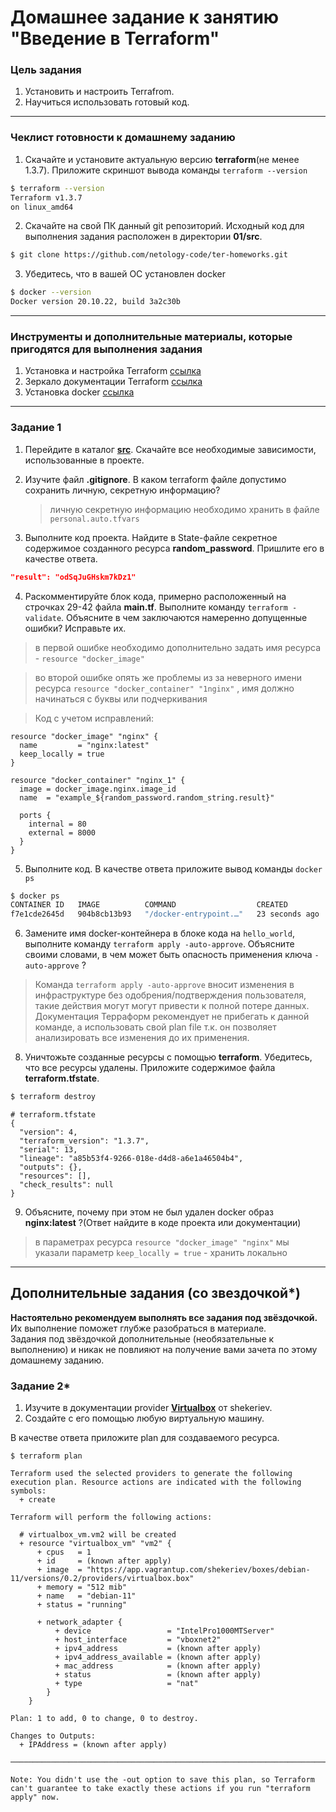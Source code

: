 # Домашнее задание к занятию "Введение в Terraform"

### Цель задания

1. Установить и настроить Terrafrom.
2. Научиться использовать готовый код.

------

### Чеклист готовности к домашнему заданию

1. Скачайте и установите актуальную версию **terraform**(не менее 1.3.7). Приложите скриншот вывода команды ```terraform --version```
```bash
$ terraform --version
Terraform v1.3.7
on linux_amd64
```

2. Скачайте на свой ПК данный git репозиторий. Исходный код для выполнения задания расположен в директории **01/src**.
```bash
$ git clone https://github.com/netology-code/ter-homeworks.git
```

3. Убедитесь, что в вашей ОС установлен docker
```bash
$ docker --version
Docker version 20.10.22, build 3a2c30b
```

------

### Инструменты и дополнительные материалы, которые пригодятся для выполнения задания

1. Установка и настройка Terraform  [ссылка](https://cloud.yandex.ru/docs/tutorials/infrastructure-management/terraform-quickstart#from-yc-mirror)
2. Зеркало документации Terraform  [ссылка](https://registry.tfpla.net/browse/providers) 
3. Установка docker [ссылка](https://docs.docker.com/engine/install/ubuntu/) 
------

### Задание 1

1. Перейдите в каталог [**src**](https://github.com/netology-code/ter-homeworks/tree/main/01/src). Скачайте все необходимые зависимости, использованные в проекте. 
2. Изучите файл **.gitignore**. В каком terraform файле допустимо сохранить личную, секретную информацию?
   > личную секретную информацию необходимо хранить в файле ```personal.auto.tfvars```

3. Выполните код проекта. Найдите  в State-файле секретное содержимое созданного ресурса **random_password**. Пришлите его в качестве ответа.
```json
"result": "odSqJuGHskm7kDz1"
```

4. Раскомментируйте блок кода, примерно расположенный на строчках 29-42 файла **main.tf**.
Выполните команду ```terraform -validate```. Объясните в чем заключаются намеренно допущенные ошибки? Исправьте их.
> в первой ошибке необходимо дополнительно задать имя ресурса - ```resource "docker_image"```

> во второй ошибке опять же проблемы из за неверного имени ресурса ```resource "docker_container" "1nginx"``` , имя должно начинаться с буквы или подчеркивания
   
>Код с учетом исправлений:
```
resource "docker_image" "nginx" {
  name         = "nginx:latest"
  keep_locally = true
}

resource "docker_container" "nginx_1" {
  image = docker_image.nginx.image_id
  name  = "example_${random_password.random_string.result}"

  ports {
    internal = 80
    external = 8000
  }
}
```

5. Выполните код. В качестве ответа приложите вывод команды ```docker ps```
```bash
$ docker ps
CONTAINER ID   IMAGE          COMMAND                  CREATED          STATUS          PORTS                  NAMES
f7e1cde2645d   904b8cb13b93   "/docker-entrypoint.…"   23 seconds ago   Up 16 seconds   0.0.0.0:8000->80/tcp   example_odSqJuGHskm7kDz1
```

6. Замените имя docker-контейнера в блоке кода на ```hello_world```, выполните команду ```terraform apply -auto-approve```.
Объясните своими словами, в чем может быть опасность применения ключа  ```-auto-approve``` ? 
>Команда ```terraform apply -auto-approve``` вносит изменения в инфраструктуре без одобрения/подтверждения пользователя, такие действия могут могут привести к полной потере данных. Документация Терраформ рекомендует не прибегать к данной команде, а использовать свой plan file т.к. он позволяет анализировать все изменения до их применения.

8. Уничтожьте созданные ресурсы с помощью **terraform**. Убедитесь, что все ресурсы удалены. Приложите содержимое файла **terraform.tfstate**. 
```bash
$ terraform destroy
```
```
# terraform.tfstate
{
  "version": 4,
  "terraform_version": "1.3.7",
  "serial": 13,
  "lineage": "a85b53f4-9266-018e-d4d8-a6e1a46504b4",
  "outputs": {},
  "resources": [],
  "check_results": null
}
```

9. Объясните, почему при этом не был удален docker образ **nginx:latest** ?(Ответ найдите в коде проекта или документации)
>в параметрах ресурса ```resource "docker_image" "nginx"``` мы указали параметр   ```keep_locally = true``` - хранить локально

------

## Дополнительные задания (со звездочкой*)

**Настоятельно рекомендуем выполнять все задания под звёздочкой.**   Их выполнение поможет глубже разобраться в материале.   
Задания под звёздочкой дополнительные (необязательные к выполнению) и никак не повлияют на получение вами зачета по этому домашнему заданию. 

### Задание 2*

1. Изучите в документации provider [**Virtualbox**](https://registry.tfpla.net/providers/shekeriev/virtualbox/latest/docs/overview/index) от 
shekeriev.
2. Создайте с его помощью любую виртуальную машину.

В качестве ответа приложите plan для создаваемого ресурса.
```
$ terraform plan

Terraform used the selected providers to generate the following execution plan. Resource actions are indicated with the following symbols:
  + create

Terraform will perform the following actions:

  # virtualbox_vm.vm2 will be created
  + resource "virtualbox_vm" "vm2" {
      + cpus   = 1
      + id     = (known after apply)
      + image  = "https://app.vagrantup.com/shekeriev/boxes/debian-11/versions/0.2/providers/virtualbox.box"
      + memory = "512 mib"
      + name   = "debian-11"
      + status = "running"

      + network_adapter {
          + device                 = "IntelPro1000MTServer"
          + host_interface         = "vboxnet2"
          + ipv4_address           = (known after apply)
          + ipv4_address_available = (known after apply)
          + mac_address            = (known after apply)
          + status                 = (known after apply)
          + type                   = "nat"
        }
    }

Plan: 1 to add, 0 to change, 0 to destroy.

Changes to Outputs:
  + IPAddress = (known after apply)

──────────────────────────────────────────────────────────────────────────────────────────────────────────────────────────────────────────────────────

Note: You didn't use the -out option to save this plan, so Terraform can't guarantee to take exactly these actions if you run "terraform apply" now.
```
